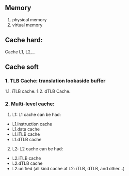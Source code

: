 ## Memory

1. physical memory
2. virtual memory 

## Cache hard:
Cache L1, L2,...

## Cache soft
### 1. TLB Cache: translation lookaside buffer 
1.1. iTLB cache.
1.2. dTLB Cache.

### 2. Multi-level cache:
1. L1:
L1 cache can be had:
- L1.instruction cache
- L1.data cache
- L1.iTLB cache
- L1.dTLB cache
2. L2:
L2 cache can be had:
- L2.iTLB cache
- L2.dTLB cache
- L2.unified (all kind cache at L2: iTLB, dTLB, and other...)



